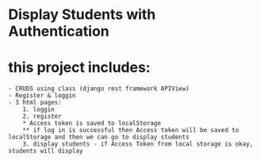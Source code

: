 # Display Students with Authentication

# this project includes:
    - CRUDS using class (django rest framework APIView)
    - Register & loggin
    - 3 html pages:
        1. loggin
        2. register
        * Access token is saved to localStorage
        ** if log in is successful then Access token will be saved to localStorage and then we can go to display students
        3. display students - if Access Token from local storage is okay, students will display